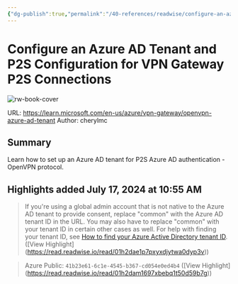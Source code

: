 ```yaml
---
{"dg-publish":true,"permalink":"/40-references/readwise/configure-an-azure-ad-tenant-and-p2-s-configuration-for-vpn-gateway-p2-s-connections/","tags":["rw/articles"]}
---
```


# Configure an Azure AD Tenant and P2S Configuration for VPN Gateway P2S Connections

![rw-book-cover](https://learn.microsoft.com/en-us/media/logos/logo-ms-social.png)
  
URL: https://learn.microsoft.com/en-us/azure/vpn-gateway/openvpn-azure-ad-tenant
Author: cherylmc

## Summary

Learn how to set up an Azure AD tenant for P2S Azure AD authentication - OpenVPN protocol.

## Highlights added July 17, 2024 at 10:55 AM
>If you're using a global admin account that is not native to the Azure AD tenant to provide consent, replace "common" with the Azure AD tenant ID in the URL. You may also have to replace "common" with your tenant ID in certain other cases as well. For help with finding your tenant ID, see [How to find your Azure Active Directory tenant ID](https://learn.microsoft.com/en-us/azure/vpn-gateway/openvpn-azure-ad-tenant/../active-directory/fundamentals/active-directory-how-to-find-tenant). ([View Highlight] (https://read.readwise.io/read/01h2dae1p7pxyxdjytwa0dyp3v))


>Azure Public: `41b23e61-6c1e-4545-b367-cd054e0ed4b4` ([View Highlight] (https://read.readwise.io/read/01h2dam1697xbebq1t50d59b7g))


